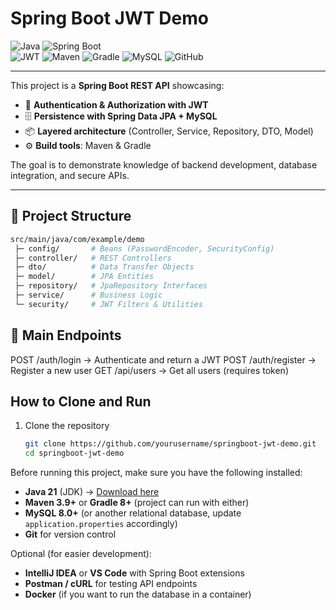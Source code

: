 # Spring Boot JWT Demo

![Java](https://img.shields.io/badge/Java-f89820?logo=java&logoColor=white)
![Spring Boot](https://img.shields.io/badge/Spring%20Boot-6DB33F?logo=springboot&logoColor=white)   
![JWT](https://img.shields.io/badge/JWT-000000?logo=jsonwebtokens&logoColor=white)
![Maven](https://img.shields.io/badge/Maven-C71A36?logo=apachemaven&logoColor=white)
![Gradle](https://img.shields.io/badge/Gradle-02303A?logo=gradle&logoColor=white)
![MySQL](https://img.shields.io/badge/SQL-4479A1?logo=mysql&logoColor=white) 
![GitHub](https://img.shields.io/badge/GitHub-black?logo=github)

---
This project is a **Spring Boot REST API** showcasing:
- 🔐 **Authentication & Authorization with JWT**  
- 🗄️ **Persistence with Spring Data JPA + MySQL**  
- 📦 **Layered architecture** (Controller, Service, Repository, DTO, Model)  
- ⚙️ **Build tools**: Maven & Gradle  

The goal is to demonstrate knowledge of backend development, database integration, and secure APIs.  

---

## 📂 Project Structure
```bash
src/main/java/com/example/demo
 ├─ config/       # Beans (PasswordEncoder, SecurityConfig)
 ├─ controller/   # REST Controllers
 ├─ dto/          # Data Transfer Objects
 ├─ model/        # JPA Entities
 ├─ repository/   # JpaRepository Interfaces
 ├─ service/      # Business Logic
 └─ security/     # JWT Filters & Utilities
 ```

## 🧪 Main Endpoints
POST /auth/login → Authenticate and return a JWT
POST /auth/register → Register a new user
GET /api/users → Get all users (requires token)

## How to Clone and Run

1. Clone the repository  
   ```bash
   git clone https://github.com/yourusername/springboot-jwt-demo.git
   cd springboot-jwt-demo
     ```

Before running this project, make sure you have the following installed:

- **Java 21** (JDK) → [Download here](https://adoptium.net/)  
- **Maven 3.9+** or **Gradle 8+** (project can run with either)  
- **MySQL 8.0+** (or another relational database, update `application.properties` accordingly)  
- **Git** for version control  

Optional (for easier development):
- **IntelliJ IDEA** or **VS Code** with Spring Boot extensions
- **Postman / cURL** for testing API endpoints
- **Docker** (if you want to run the database in a container)